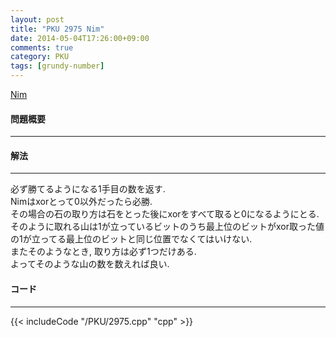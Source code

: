 ```yaml
---
layout: post
title: "PKU 2975 Nim"
date: 2014-05-04T17:26:00+09:00
comments: true
category: PKU
tags: [grundy-number]
---
```


[Nim](http://poj.org/problem?id=2975)

#### 問題概要

****

#### 解法

****

必ず勝てるようになる1手目の数を返す.  
Nimはxorとって0以外だったら必勝.  
その場合の石の取り方は石をとった後にxorをすべて取ると0になるようにとる.  
そのように取れる山は1が立っているビットのうち最上位のビットがxor取った値の1が立ってる最上位のビットと同じ位置でなくてはいけない.  
またそのようなとき, 取り方は必ず1つだけある.  
よってそのような山の数を数えれば良い.  

#### コード

****

{{< includeCode "/PKU/2975.cpp" "cpp" >}}


